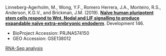 Linneberg-Agerholm, M., Wong, Y.F., Romero Herrera, J.A., Monteiro, R.S., Anderson, K.G.V., and Brickman, J.M. (2019). **[Naïve human pluripotent stem cells respond to Wnt, Nodal and LIF signalling to produce expandable naïve extra-embryonic endoderm](https://doi.org/10.1242/dev.180620)**. Development 146.

- BioProject Accession: PRJNA574150
- GEO Accession: GSE138012

[RNA-Seq analysis](https://jlduan.github.io/Replica/dev.180620/notebooks/analyze.html)

<br>
